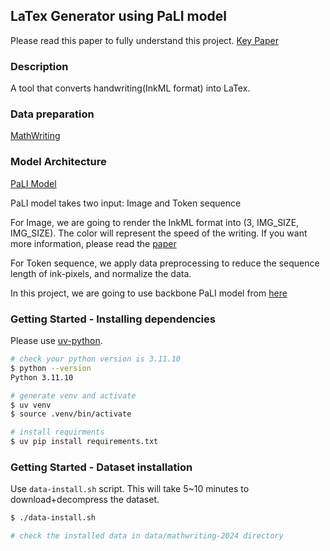 ## LaTex Generator using PaLI model

Please read this paper to fully understand this project.
[Key Paper](https://arxiv.org/abs/2402.15307)

### Description
A tool that converts handwriting(InkML format) into LaTex.

### Data preparation
[MathWriting](https://arxiv.org/abs/2404.10690)

### Model Architecture
[PaLI Model](https://arxiv.org/abs/2209.06794)

PaLI model takes two input: Image and Token sequence

For Image, we are going to render the InkML format into (3, IMG_SIZE, IMG_SIZE). The color will represent the speed of the writing. If you want more information, please read the [paper](https://arxiv.org/abs/2402.15307)

For Token sequence, we apply data preprocessing to reduce the sequence length of ink-pixels, and normalize the data.

In this project, we are going to use backbone PaLI model from [here](https://github.com/kyegomez/PALI/tree/main)

### Getting Started - Installing dependencies
Please use [uv-python](https://github.com/astral-sh/uv).
```sh
# check your python version is 3.11.10
$ python --version
Python 3.11.10

# generate venv and activate
$ uv venv
$ source .venv/bin/activate

# install requirments
$ uv pip install requirements.txt

```
### Getting Started - Dataset installation
Use `data-install.sh` script. This will take 5~10 minutes to download+decompress the dataset.
```sh
$ ./data-install.sh

# check the installed data in data/mathwriting-2024 directory
```


